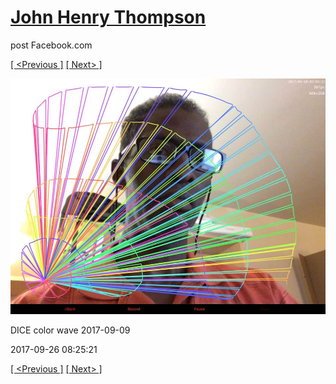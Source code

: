 # [John Henry Thompson](../README.md)
post Facebook.com

[[ <Previous ]](2017-09-26-5.md) [[ Next> ]](2017-09-23-1.md)

[![](../media/2017-09-26/Timeline-Photos-DICE-color-wave-2017-09-11.jpg)](../README.md)

DICE color wave 2017-09-09

2017-09-26 08:25:21

[[ <Previous ]](2017-09-26-5.md) [[ Next> ]](2017-09-23-1.md)